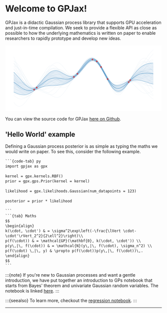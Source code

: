 # Welcome to GPJax!

GPJax is a didactic Gaussian process library that supports GPU
acceleration and just-in-time compilation. We seek to provide a flexible
API as close as possible to how the underlying mathematics is written on
paper to enable researchers to rapidly prototype and develop new ideas.

![Gaussian process posterior.](./_static/GP.svg)

You can view the source code for GPJax [here on
Github](https://github.com/thomaspinder/GPJax).

## \'Hello World\' example

Defining a Gaussian process posterior is as simple as typing the maths we
would write on paper. To see this, consider the following example.

````{tabs}
```{code-tab} py
import gpjax as gpx

kernel = gpx.kernels.RBF()
prior = gpx.gps.Prior(kernel = kernel)

likelihood = gpx.likelihoods.Gaussian(num_datapoints = 123)

posterior = prior * likelihood

```
```{tab} Maths
$$
\begin{align}
k(\cdot, \cdot') & = \sigma^2\exp\left(-\frac{\lVert \cdot- \cdot'\rVert_2^2}{2\ell^2}\right)\\
p(f(\cdot)) & = \mathcal{GP}(\mathbf{0}, k(\cdot, \cdot')) \\
p(y\,|\, f(\cdot)) & = \mathcal{N}(y\,|\, f(\cdot), \sigma_n^2) \\
p(f(\cdot) \,|\, y) & \propto p(f(\cdot))p(y\,|\, f(\cdot))\,.
\end{align}
$$
```
````

:::{note}
If you're new to Gaussian processes and want a gentle introduction, we have put together an introduction to GPs notebook that starts from Bayes' theorem and univariate Gaussian random variables. The notebook is linked [here](https://gpjax.readthedocs.io/en/latest/examples/intro_to_gps.html).
:::

:::{seealso}
To learn more, checkout the [regression
notebook](https://gpjax.readthedocs.io/en/latest/examples/regression.html).
:::

---

```{tableofcontents}
```
